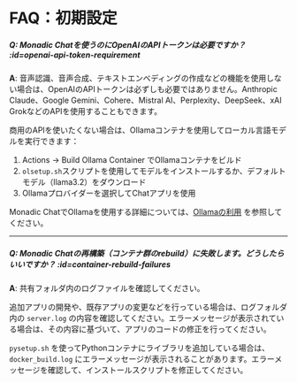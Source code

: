 # FAQ：初期設定

##### Q: Monadic Chatを使うのにOpenAIのAPIトークンは必要ですか？ :id=openai-api-token-requirement

**A**: 音声認識、音声合成、テキストエンベディングの作成などの機能を使用しない場合は、OpenAIのAPIトークンは必ずしも必要ではありません。Anthropic Claude、Google Gemini、Cohere、Mistral AI、Perplexity、DeepSeek、xAI GrokなどのAPIを使用することもできます。

商用のAPIを使いたくない場合は、Ollamaコンテナを使用してローカル言語モデルを実行できます：
1. Actions → Build Ollama Container でOllamaコンテナをビルド
2. `olsetup.sh`スクリプトを使用してモデルをインストールするか、デフォルトモデル（llama3.2）をダウンロード
3. Ollamaプロバイダーを選択してChatアプリを使用

Monadic ChatでOllamaを使用する詳細については、[Ollamaの利用](../advanced-topics/ollama.md) を参照してください。

---

##### Q: Monadic Chatの再構築（コンテナ群のrebuild）に失敗します。どうしたらいいですか？ :id=container-rebuild-failures

**A**: 共有フォルダ内のログファイルを確認してください。

追加アプリの開発や、既存アプリの変更などを行っている場合は、ログフォルダ内の `server.log` の内容を確認してください。エラーメッセージが表示されている場合は、その内容に基づいて、アプリのコードの修正を行ってください。

`pysetup.sh` を使ってPythonコンテナにライブラリを追加している場合は、`docker_build.log` にエラーメッセージが表示されることがあります。エラーメッセージを確認して、インストールスクリプトを修正してください。


